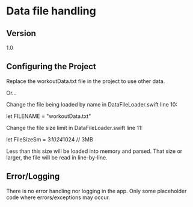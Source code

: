 #  Data file handling

## Version

1.0

## Configuring the Project

Replace the workoutData.txt file in the project to use other data.

Or...

Change the file being loaded by name in DataFileLoader.swift line 10:

let FILENAME = "workoutData.txt"

Change the file size limit in DataFileLoader.swift line 11:

let FileSizeSm = 3*1024*1024 // 3MB

Less than this size will be loaded into memory and parsed.
That size or larger, the file will be read in line-by-line.

## Error/Logging

There is no error handling nor logging in the app. Only some placeholder code where errors/exceptions may occur.
